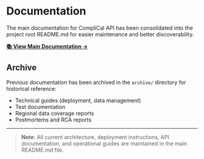 # Documentation

The main documentation for CompliCal API has been consolidated into the project root README.md for easier maintenance and better discoverability.

**[📚 View Main Documentation →](../README.md)**

## Archive

Previous documentation has been archived in the `archive/` directory for historical reference:

- Technical guides (deployment, data management)
- Test documentation
- Regional data coverage reports
- Postmortems and RCA reports

---

> **Note**: All current architecture, deployment instructions, API documentation, and operational guides are maintained in the main README.md file.